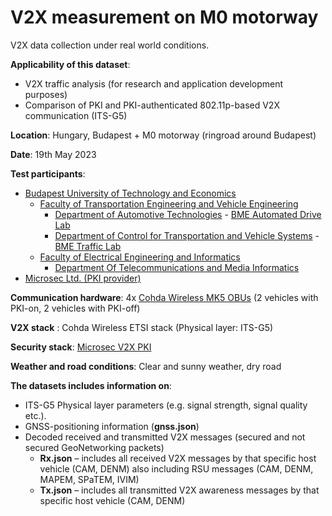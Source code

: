 # V2X measurement on M0 motorway 

V2X data collection under real world conditions.

**Applicability of this dataset**:
- V2X traffic analysis (for research and application development purposes) 
- Comparison of PKI and PKI-authenticated 802.11p-based V2X communication (ITS-G5)


**Location**: Hungary, Budapest + M0 motorway (ringroad around Budapest)  

**Date**: 19th May 2023 

**Test participants**:  
- [Budapest University of Technology and Economics](https://www.bme.hu/?language=en) <br>
    - [Faculty of Transportation Engineering and Vehicle Engineering](https://transportation.bme.hu/) <br>
        - [Department of Automotive Technologies](https://www.auto.bme.hu/) - [BME Automated Drive Lab](https://www.automateddrive.bme.hu/) <br>
        - [Department of Control for Transportation and Vehicle Systems](http://www.kjit.bme.hu/index.php/en/) - [BME Traffic Lab](https://traffic.bme.hu/)
    - [Faculty of Electrical Engineering and Informatics](https://www.vik.bme.hu/en/)
        - [Department Of Telecommunications and Media Informatics](https://www.tmit.bme.hu/?language=en)
- [Microsec Ltd. (PKI provider)](https://www.microsec.hu/en)

**Communication hardware**: 4x [Cohda Wireless MK5 OBUs](https://www.cohdawireless.com/solutions/hardware/mk5-obu/) (2 vehicles with PKI-on, 2 vehicles with PKI-off)  

**V2X stack** : Cohda Wireless ETSI stack (Physical layer: ITS-G5)  

**Security stack**: [Microsec V2X PKI](https://www.microsec.hu/en/v2x-pki)  

**Weather and road conditions**: Clear and sunny weather, dry road

**The datasets includes information on**:
- ITS-G5 Physical layer parameters (e.g. signal strength, signal quality etc.).
- GNSS-positioning information (**gnss.json**)
- Decoded received and transmitted V2X messages (secured and not secured GeoNetworking packets)
    - **Rx.json** – includes all received V2X messages by that specific host vehicle (CAM, DENM) also including RSU messages (CAM, DENM, MAPEM, SPaTEM, IVIM)
    - **Tx.json** – includes all transmitted V2X awareness messages by that specific host vehicle (CAM, DENM)
